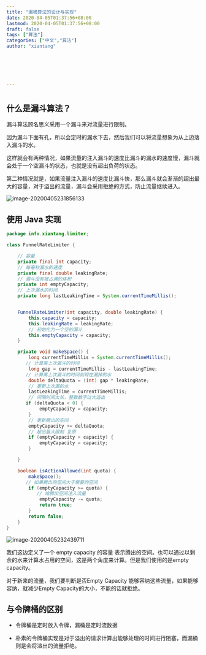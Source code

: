 ```yaml
---
title: "漏桶算法的设计与实现"
date: 2020-04-05T01:37:56+08:00
lastmod: 2020-04-05T01:37:56+08:00
draft: false
tags: ["算法"]
categories: ["中文","算法"]
author: "xiantang"






---
```




# 



## 什么是漏斗算法？

漏斗算法顾名思义采用一个漏斗来对流量进行限制。

因为漏斗下面有孔，所以会定时的漏水下去，然后我们可以将流量想象为从上边落入漏斗的水。

这样就会有两种情况，如果流量的注入漏斗的速度比漏斗的漏水的速度慢，漏斗就会处于一个空漏斗的状态，也就是没有超出负荷的状态。

第二种情况就是，如果流量注入漏斗的速度比漏斗快，那么漏斗就会渐渐的超出最大的容量，对于溢出的流量，漏斗会采用拒绝的方式，防止流量继续进入。

![image-20200405231856133](https://tva1.sinaimg.cn/large/00831rSTly1gdjauntjbcj30sy0j840y.jpg)

## 使用 Java 实现

```java
package info.xiantang.limiter;

class FunnelRateLimiter {

    // 容量
    private final int capacity;
    // 每毫秒漏水的速度
    private final double leakingRate;
    // 漏斗没有被占满的体积
    private int emptyCapacity;
    // 上次漏水的时间
    private long lastLeakingTime = System.currentTimeMillis();


    FunnelRateLimiter(int capacity, double leakingRate) {
        this.capacity = capacity;
        this.leakingRate = leakingRate;
        // 初始化为一个空的漏斗
        this.emptyCapacity = capacity;
    }

    private void makeSpace() {
        long currentTimeMillis = System.currentTimeMillis();
       // 计算离上次漏斗的时间
        long gap = currentTimeMillis - lastLeakingTime;
       // 计算离上次漏斗的时间到现在漏掉的水
        double deltaQuota = (int) gap * leakingRate;
        // 更新上次漏的水
        lastLeakingTime = currentTimeMillis;
        // 间隔时间太长，整数数字过大溢出 
       if (deltaQuota < 0) {
            emptyCapacity = capacity;
        }
        // 更新腾出的空间
        emptyCapacity += deltaQuota;
        // 超出最大限制 复原
        if (emptyCapacity > capacity) {
            emptyCapacity = capacity;
        }

    }

    boolean isActionAllowed(int quota) {
        makeSpace();
       // 如果腾出的空间大于需要的空间
        if (emptyCapacity >= quota) {
           // 给腾出空间注入流量
            emptyCapacity -= quota;
            return true;
        }
        return false;
    }
}

```



![image-20200405232439711](https://tva1.sinaimg.cn/large/00831rSTly1gdjb0mojzyj30v80lygp8.jpg)

我们这边定义了一个 empty capacity 的容量 表示腾出的空间。也可以通过以剩余的水来计算水占用的空间，这是两个角度来计算。但是我们使用的是empty capacity。

对于新来的流量，我们要判断是否Empty Capacity 能够容纳这些流量，如果能够容纳，就减少Empty Capacity的大小，不能的话就拒绝。



## 与令牌桶的区别

* 令牌桶是定时放入令牌，漏桶是定时流数据

* 朴素的令牌桶实现是对于溢出的请求计算出能够处理的时间进行阻塞，而漏桶则是会将溢出的流量拒绝。

  

